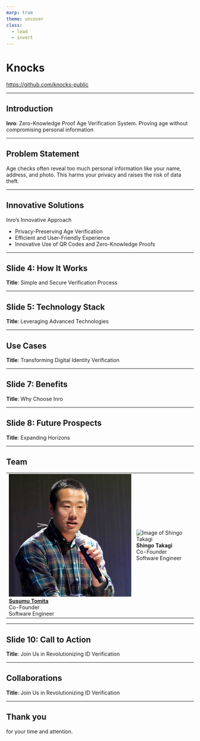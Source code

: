 ```yaml
---
marp: true
theme: uncover
class:
  - lead
  - invert
---
```


# Knocks

https://github.com/knocks-public

---

## Introduction

**Inro**: Zero-Knowledge Proof Age Verification System.
Proving age without compromising personal information

---

## Problem Statement

Age checks often reveal too much personal information like your name, address, and photo. This harms your privacy and raises the risk of data theft.

---

## Innovative Solutions

Inro’s Innovative Approach

- Privacy-Preserving Age Verification
- Efficient and User-Friendly Experience
- Innovative Use of QR Codes and Zero-Knowledge Proofs

---

## Slide 4: How It Works

**Title**: Simple and Secure Verification Process

---

## Slide 5: Technology Stack

**Title**: Leveraging Advanced Technologies

---

## Use Cases

**Title**: Transforming Digital Identity Verification

---

## Slide 7: Benefits

**Title**: Why Choose Inro

---

## Slide 8: Future Prospects

**Title**: Expanding Horizons

---

## Team

<table>
  <tr>
    <td>
      <img src="./images/SusumuTomita.jpeg" alt="Image of Susumu Tomita">
      <br>
      <b><a href="https://susumutomita.netlify.app/">Susumu Tomita</a></b>
      <br>
      Co-Founder
      <br>
      Software Engineer
    </td>
    <td>
      <img src="./images/ShingoTakagi.png" alt="Image of Shingo Takagi">
      <br>
      <b>Shingo Takagi</b>
      <br>
      Co-Founder
      <br>
      Software Engineer
    </td>
  </tr>
</table>

---

## Slide 10: Call to Action

**Title**: Join Us in Revolutionizing ID Verification

---

## Collaborations

**Title**: Join Us in Revolutionizing ID Verification

---

## Thank you

for your time and attention.
